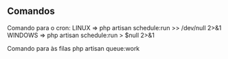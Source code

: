 ## Comandos
Comando para o cron: 
    LINUX => php artisan schedule:run >> /dev/null 2>&1
    WINDOWS => php artisan schedule:run > $null 2>&1

Comando para às filas
    php artisan queue:work